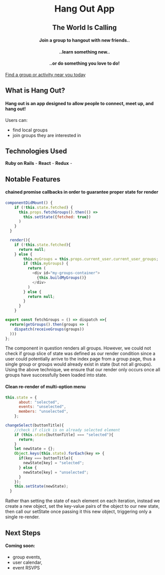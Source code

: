 <h1 align="center">Hang Out App</h1>


<h2 align="center">The World Is Calling</h3>
<h4 align="center">Join a group to hangout with new friends..</h4>
<h4 align="center">..learn something new..</h4>
<h4 align="center">..or do something you love to do!</h4>

[Find a group or activity near you today](https://hangout-group-app.herokuapp.com/)

## What is Hang Out?
#### Hang out is an app designed to allow people to connect, meet up, and hang out!  
Users can:
* find local groups
* join groups they are interested in

## Technologies Used
**Ruby on Rails** -
**React** -
**Redux** -


## Notable Features
#### chained promise callbacks in order to guarantee proper state for render
```javascript
componentDidMount() {    
    if (!this.state.fetched) {
      this.props.fetchGroups().then(() =>
        this.setState({fetched: true})
      )
    }
  }

  render(){          
    if (!this.state.fetched){ 
      return null;
    } else {
        this.myGroups = this.props.current_user.current_user_groups;
        if (this.myGroups) {
          return (
            <div id="my-groups-container">
              {this.buildMyGroups()}
            </div>
          )
        } else {
          return null;
        }
      }
    }
```
```javascript
export const fetchGroups = () => dispatch =>{  
  return(getGroups().then(groups => (
    dispatch(receiveGroups(groups))
  )))
};
```
The component in question renders all groups. However, we could not check if group slice of state was defined as our render condition since a user could potentially arrive to the index page from a group page, thus a single group or groups would already exist in state (but not all groups).
Using the above technique, we ensure that our render only occurs once all groups have successfully been loaded into state.
#### Clean re-render of multi-option menu
```javascript
this.state = {
      about: "selected",
      events: "unselected",
      members: "unselected",
    };

changeSelect(buttonTitle){
    //check if click is on already selected element
    if (this.state[buttonTitle] === "selected"){
      return;
    }
    let newState = {};
    Object.keys(this.state).forEach(key => {      
      if(key === buttonTitle){
        newState[key] = "selected";
      } else {
        newState[key] = "unselected";
      }
    });    
    this.setState(newState);    
  }
```
Rather than setting the state of each element on each iteration, instead we create a new object, set the key-value pairs of the object to our new state, then call our setState once passing it this new object, triggering only a single re-render.


## Next Steps
#### Coming soon:
* group events, 
* user calendar, 
* event RSVPS

